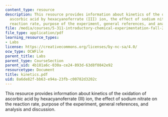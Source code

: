 ```yaml
---
content_type: resource
description: This resource provides information about kinetics of the oxidation of
  ascorbic acid by hexacyanoferrate (III) ion, the effect of sodium nitrate on the
  reaction rate, purpose of the experiment, general references, and analysis and discussion.
file: /media/courses/5-311-introductory-chemical-experimentation-fall-2005/8a6de82fbb63e94a23fbc00782d3202c_kinetics.pdf
file_type: application/pdf
learning_resource_types:
- Labs
license: https://creativecommons.org/licenses/by-nc-sa/4.0/
ocw_type: OCWFile
parent_title: Labs
parent_type: CourseSection
parent_uid: 4b181a6c-030a-ce24-893d-63d8f0842e92
resourcetype: Document
title: kinetics.pdf
uid: 8a6de82f-bb63-e94a-23fb-c00782d3202c
---
```

This resource provides information about kinetics of the oxidation of ascorbic acid by hexacyanoferrate (III) ion, the effect of sodium nitrate on the reaction rate, purpose of the experiment, general references, and analysis and discussion.